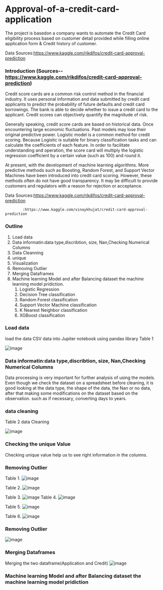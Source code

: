 # Approval-of-a-credit-card-application
The project is basedon a company wants to automate the Credit Card eligibility process based on customer detail provided while filling online application form & Credit history of customer.

Data Sources:https://www.kaggle.com/rikdifos/credit-card-approval-prediction

### Introduction (Sources--https://www.kaggle.com/rikdifos/credit-card-approval-prediction)

Credit score cards are a common risk control method in the financial industry. It uses personal information and data submitted by credit card applicants to predict the probability of future defaults and credit card borrowings. The bank is able to decide whether to issue a credit card to the applicant. Credit scores can objectively quantify the magnitude of risk.
 
Generally speaking, credit score cards are based on historical data. Once encountering large economic fluctuations. Past models may lose their original predictive power. Logistic model is a common method for credit scoring. Because Logistic is suitable for binary classification tasks and can calculate the coefficients of each feature. In order to facilitate understanding and operation, the score card will multiply the logistic regression coefficient by a certain value (such as 100) and round it.
 
At present, with the development of machine learning algorithms. More predictive methods such as Boosting, Random Forest, and Support Vector Machines have been introduced into credit card scoring. However, these methods often do not have good transparency. It may be difficult to provide customers and regulators with a reason for rejection or acceptance.


Data Sources:https://www.kaggle.com/rikdifos/credit-card-approval-prediction

            :https://www.kaggle.com/vinaykhujat/credit-card-approval-prediction

### Outline

1. Load data
2. Data informatin:data type,discribtion, size, Nan,Checking Numerical Columns
3. Data Cleanning
4. unique
5. Visualization
6. Removing Outlier
7. Merging Dataframes
8. Machine learning Model and after Balancing dataset the machine learning model pridiction.
    1. Logistic Regression
    2. Decision Tree classification
    3. Random Forest classification
    4. Support Vector Machine classification
    5. K Nearest Neighbor classification
    6. XGBoost classification
 

### Load data
 
load the data CSV data into Jupiter notebook using pandas library
Table 1

 ![image](https://user-images.githubusercontent.com/80365882/139561296-b590a1d6-0b15-4dca-b56c-ac7bb63fe1c3.png)

 ### Data informatin:data type,discribtion, size, Nan,Checking Numerical Columns
 Data processing is very important for further analysis of using the models. Even though we check the dataset on a spreadsheet before cleaning, it is good looking at the data type, the shape of the data, the Nan or no data, after that making some modifications on the dataset based on the observation. such as if necessary, converting days to years.
  
   
 ### data cleaning

Table 2 data Cleaning

![image](https://user-images.githubusercontent.com/80365882/139561360-8dc1a380-e1a4-49fe-9ff3-e2a8810c9da0.png)

### Checking the unique Value
Checking unique value help us to see right information in the columns.

### Removing Outlier

Table 1.
![image](https://user-images.githubusercontent.com/80365882/139747655-80741242-f02c-43bf-a97e-70c2c6afc44f.png)

Table 2. 
![image](https://user-images.githubusercontent.com/80365882/139747706-e45e5468-cc2b-4b83-a628-630e6243c8f6.png)

Table 3.
![image](https://user-images.githubusercontent.com/80365882/139747817-148c6ae3-c515-4a1f-9985-9e572f5b250a.png)
Table 4.
![image](https://user-images.githubusercontent.com/80365882/139747854-d1a5ea63-e572-448c-8be8-f3f579bf2d51.png)

Table 5.
![image](https://user-images.githubusercontent.com/80365882/139747896-94a622b4-81b8-48e0-bcba-9be5441c60ef.png)

Table 6.
![image](https://user-images.githubusercontent.com/80365882/139748309-eb93dd17-eb3d-4d84-b6d0-a6f854d6188d.png)


### Removing Outlier

![image](https://user-images.githubusercontent.com/80365882/139748036-0f224f6b-9cd9-401b-8e91-ecb908793b50.png)

### Merging Dataframes
Merging the two dataframe(Application and Credit)
![image](https://user-images.githubusercontent.com/80365882/139749078-4763d673-598f-43b0-9ffd-dd96ce2aaca6.png)

### Machine learning Model and after Balancing dataset the machine learning model pridiction




